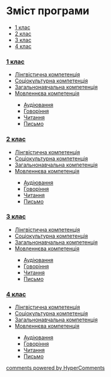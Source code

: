 <div id="hypercomments_widget" class="js-hypercomments-widget invisible"></div>

# Зміст програми

<div>
  <!-- Nav tabs -->
  <ul class="nav nav-tabs" role="tablist">
    <li role="presentation" class="active"><a href="#home" aria-controls="home" role="tab" data-toggle="tab">1 клас</a></li>
    <li role="presentation"><a href="#menu1" aria-controls="menu1" role="tab" data-toggle="tab">2 клас</a></li>
    <li role="presentation"><a href="#menu2" aria-controls="menu2" role="tab" data-toggle="tab">3 клас</a></li>
    <li role="presentation"><a href="#menu3" aria-controls="menu3" role="tab" data-toggle="tab">4 клас</a></li>
  </ul>
  <!-- Tab panes -->
  <div class="tab-content">
    <div role="tabpanel" class="tab-pane active" id="home"><h3><a href="http://spanishmonnormal.ed-era.com/1/1_klas.html">1 клас</a></h3>
<ul type="disc">
<li><a href="http://spanishmonnormal.ed-era.com/1/lyngvystykhna_kompetenzia.html">Лінгвістична компетенція</a></li>
<li><a href="http://spanishmonnormal.ed-era.com/1/soziokulturna_kompetenzia.html">Соціокультурна компетенція</a></li>
<li><a href="http://spanishmonnormal.ed-era.com/1/zagalnonavchalna_kompetenzya.html">Загальнонавчальна компетенція</a></li>
<li><a href="http://spanishmonnormal.ed-era.com/1/movlennyeva_kompetenzia.html">Мовленнєва компетенція</a></li>
<ul type="square">
<li><a href="http://spanishmonnormal.ed-era.com/1/audiyuvannya.html">Аудіювання</a></li>
<li><a href="http://spanishmonnormal.ed-era.com/1/govorinnya.html">Говоріння</a></li>
<li><a href="http://spanishmonnormal.ed-era.com/1/chitannya.html">Читання</a></li>
<li><a href="http://spanishmonnormal.ed-era.com/1/pysmo.html">Письмо</a></li>
</ul>
</ul>
</div>
<div role="tabpanel" class="tab-pane" id="menu1"><h3><a href="http://spanishmonnormal.ed-era.com/2/2_klas.html">2 клас</a></h3>
<ul type="disc">
<li><a href="http://spanishmonnormal.ed-era.com/2/lyngvystykhna_kompetenzia.html">Лінгвістична компетенція</a></li>
<li><a href="http://spanishmonnormal.ed-era.com/2/soziokulturna_kompetenzia.html">Соціокультурна компетенція</a></li>
<li><a href="http://spanishmonnormal.ed-era.com/2/zagalnonavchalna_kompetenzya.html">Загальнонавчальна компетенція</a></li>
<li><a href="http://spanishmonnormal.ed-era.com/2/movlennyeva_kompetenzia.html">Мовленнєва компетенція</a></li>
<ul type="square">
<li><a href="http://spanishmonnormal.ed-era.com/2/audiyuvannya.html">Аудіювання</a></li>
<li><a href="http://spanishmonnormal.ed-era.com/2/govorinnya.html">Говоріння</a></li>
<li><a href="http://spanishmonnormal.ed-era.com/2/chitannya.html">Читання</a></li>
<li><a href="http://spanishmonnormal.ed-era.com/2/pysmo.html">Письмо</a></li>
</ul>
</ul>
</div>
<div role="tabpanel" class="tab-pane" id="menu2"><h3><a href="http://spanishmonnormal.ed-era.com/3/3_klas.html">3 клас</a></h3>
<ul type="disc">
<li><a href="http://spanishmonnormal.ed-era.com/3/lyngvystykhna_kompetenzia.html">Лінгвістична компетенція</a></li>
<li><a href="http://spanishmonnormal.ed-era.com/3/soziokulturna_kompetenzia.html">Соціокультурна компетенція</a></li>
<li><a href="http://spanishmonnormal.ed-era.com/3/zagalnonavchalna_kompetenzya.html">Загальнонавчальна компетенція</a></li>
<li><a href="http://spanishmonnormal.ed-era.com/3/movlennyeva_kompetenzia.html">Мовленнєва компетенція</a></li>
<ul type="square">
<li><a href="http://spanishmonnormal.ed-era.com/3/audiyuvannya.html">Аудіювання</a></li>
<li><a href="http://spanishmonnormal.ed-era.com/3/govorinnya.html">Говоріння</a></li>
<li><a href="http://spanishmonnormal.ed-era.com/3/chitannya.html">Читання</a></li>
<li><a href="http://spanishmonnormal.ed-era.com/3/pysmo.html">Письмо</a></li>
</ul>
</ul>
</div>
<div role="tabpanel" class="tab-pane" id="menu3"><h3><a href="http://spanishmonnormal.ed-era.com/4/4_klas.html">4 клас</a></h3>
<ul type="disc">
<li><a href="http://spanishmonnormal.ed-era.com/4/lyngvystykhna_kompetenzia.html">Лінгвістична компетенція</a></li>
<li><a href="http://spanishmonnormal.ed-era.com/4/soziokulturna_kompetenzia.html">Соціокультурна компетенція</a></li>
<li><a href="http://spanishmonnormal.ed-era.com/4/zagalnonavchalna_kompetenzya.html">Загальнонавчальна компетенція</a></li>
<li><a href="http://spanishmonnormal.ed-era.com/4/movlennyeva_kompetenzia.html">Мовленнєва компетенція</a></li>
<ul type="square">
<li><a href="http://spanishmonnormal.ed-era.com/4/audiyuvannya.html">Аудіювання</a></li>
<li><a href="http://spanishmonnormal.ed-era.com/4/govorinnya.html">Говоріння</a></li>
<li><a href="http://spanishmonnormal.ed-era.com/4/chitannya.html">Читання</a></li>
<li><a href="http://spanishmonnormal.ed-era.com/4/pysmo.html">Письмо</a></li>
</ul>
</ul>
</div>
</div>
</div>


<div class="js-hypercomments-container">
<a href="http://hypercomments.com" class="hc-link" title="comments widget">comments powered by HyperComments</a>
</div>